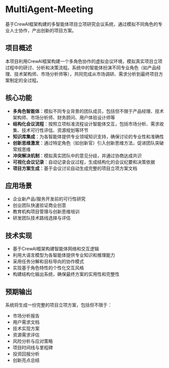 
# MultiAgent-Meeting

基于CrewAI框架构建的多智能体项目立项研究会议系统，通过模拟不同角色的专业人士协作，产出创新的项目方案。

## 项目概述

本项目利用CrewAI框架构建一个多角色协作的虚拟会议环境，模拟真实项目立项过程中的研讨、分析和决策流程。系统中的智能体扮演不同专业角色（如产品经理、技术架构师、市场分析师等），共同完成从市场调研、需求分析到最终项目方案制定的全过程。

## 核心功能

- **多角色智能体**：模拟不同专业背景的团队成员，包括但不限于产品经理、技术架构师、市场分析师、财务顾问、用户体验设计师等
- **结构化会议流程**：按照立项标准流程设计智能体交互，包括市场分析、需求收集、技术可行性评估、资源规划等环节
- **知识库集成**：为各智能体提供专业领域知识支持，确保讨论的专业性和准确性
- **创新思维激发**：通过特定角色（如创新官）引入创新思维方法，促进团队突破常规思维
- **冲突解决机制**：模拟真实团队中的意见分歧，并通过协商达成共识
- **可视化会议记录**：自动记录会议过程，生成结构化的会议纪要和决策依据
- **项目方案生成**：基于会议讨论自动生成完整的项目立项方案文档

## 应用场景

- 企业新产品/服务开发前的可行性研究
- 创业团队快速验证商业创意
- 教育机构项目管理与创新思维培训
- 研发团队技术路线选择与评估

## 技术实现

- 基于CrewAI框架构建智能体网络和交互逻辑
- 利用大语言模型为各智能体提供专业知识和推理能力
- 采用任务分解和目标导向的协作模式
- 实现基于角色特性的个性化交互风格
- 构建结构化输出系统，确保最终方案的实用性和完整性

## 预期输出

系统将生成一份完整的项目立项方案，包括但不限于：
- 市场分析报告
- 用户需求文档
- 技术实现方案
- 资源需求评估
- 风险分析与应对策略
- 项目时间线与里程碑
- 投资回报分析
- 创新亮点总结
